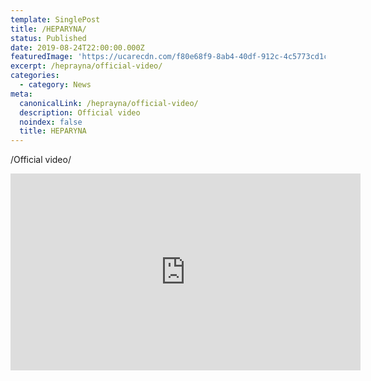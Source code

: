 ```yaml
---
template: SinglePost
title: /HEPARYNA/
status: Published
date: 2019-08-24T22:00:00.000Z
featuredImage: 'https://ucarecdn.com/f80e68f9-8ab4-40df-912c-4c5773cd1c67/'
excerpt: /heprayna/official-video/
categories:
  - category: News
meta:
  canonicalLink: /heprayna/official-video/
  description: Official video
  noindex: false
  title: HEPARYNA
---
```

  /Official video/
 
<iframe width="560" height="315" src="https://www.youtube.com/embed/AWLGAQVNwvA" frameborder="0" allow="accelerometer; autoplay; encrypted-media; gyroscope; picture-in-picture" allowfullscreen></iframe>
